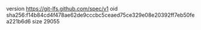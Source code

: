 version https://git-lfs.github.com/spec/v1
oid sha256:f14b84cd4f478ae62de9cccbc5ceaed75ce329e08e20392ff7eb50fea221b6d6
size 29055
